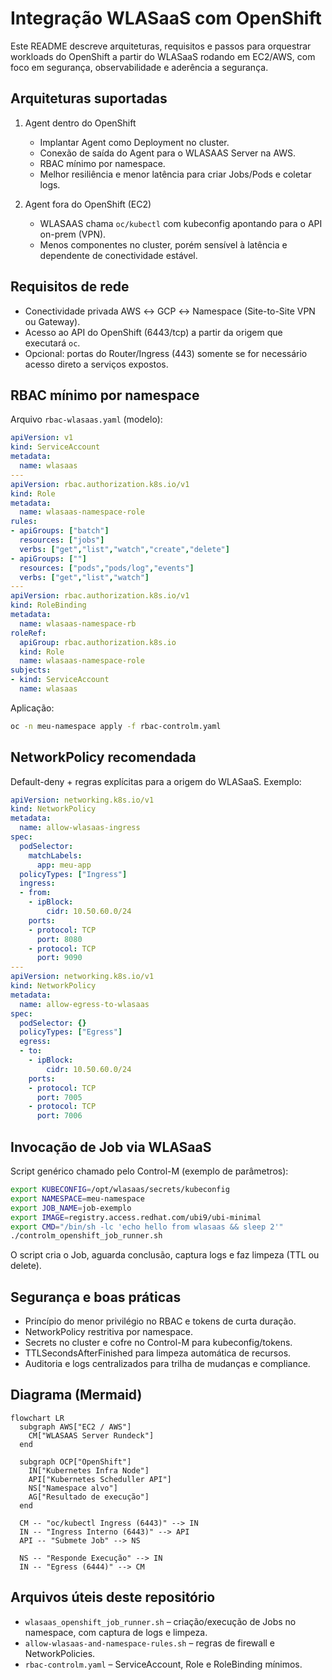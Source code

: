# Integração WLASaaS com OpenShift

Este README descreve arquiteturas, requisitos e passos para orquestrar workloads do OpenShift a partir do WLASaaS rodando em EC2/AWS, com foco em segurança, observabilidade e aderência a segurança.

## Arquiteturas suportadas

1. Agent dentro do OpenShift
   - Implantar Agent como Deployment no cluster.
   - Conexão de saída do Agent para o WLASAAS Server na AWS.
   - RBAC mínimo por namespace.
   - Melhor resiliência e menor latência para criar Jobs/Pods e coletar logs.

2. Agent fora do OpenShift (EC2)
   - WLASAAS chama `oc/kubectl` com kubeconfig apontando para o API on-prem (VPN).
   - Menos componentes no cluster, porém sensível à latência e dependente de conectividade estável.

## Requisitos de rede

- Conectividade privada AWS ↔ GCP ↔ Namespace (Site-to-Site VPN ou Gateway).
- Acesso ao API do OpenShift (6443/tcp) a partir da origem que executará `oc`.
- Opcional: portas do Router/Ingress (443) somente se for necessário acesso direto a serviços expostos.

## RBAC mínimo por namespace

Arquivo `rbac-wlasaas.yaml` (modelo):
```yaml
apiVersion: v1
kind: ServiceAccount
metadata:
  name: wlasaas
---
apiVersion: rbac.authorization.k8s.io/v1
kind: Role
metadata:
  name: wlasaas-namespace-role
rules:
- apiGroups: ["batch"]
  resources: ["jobs"]
  verbs: ["get","list","watch","create","delete"]
- apiGroups: [""]
  resources: ["pods","pods/log","events"]
  verbs: ["get","list","watch"]
---
apiVersion: rbac.authorization.k8s.io/v1
kind: RoleBinding
metadata:
  name: wlasaas-namespace-rb
roleRef:
  apiGroup: rbac.authorization.k8s.io
  kind: Role
  name: wlasaas-namespace-role
subjects:
- kind: ServiceAccount
  name: wlasaas
```

Aplicação:
```bash
oc -n meu-namespace apply -f rbac-controlm.yaml
```

## NetworkPolicy recomendada

Default-deny + regras explícitas para a origem do WLASaaS. Exemplo:
```yaml
apiVersion: networking.k8s.io/v1
kind: NetworkPolicy
metadata:
  name: allow-wlasaas-ingress
spec:
  podSelector:
    matchLabels:
      app: meu-app
  policyTypes: ["Ingress"]
  ingress:
  - from:
    - ipBlock:
        cidr: 10.50.60.0/24
    ports:
    - protocol: TCP
      port: 8080
    - protocol: TCP
      port: 9090
---
apiVersion: networking.k8s.io/v1
kind: NetworkPolicy
metadata:
  name: allow-egress-to-wlasaas
spec:
  podSelector: {}
  policyTypes: ["Egress"]
  egress:
  - to:
    - ipBlock:
        cidr: 10.50.60.0/24
    ports:
    - protocol: TCP
      port: 7005
    - protocol: TCP
      port: 7006
```

## Invocação de Job via WLASaaS

Script genérico chamado pelo Control-M (exemplo de parâmetros):
```bash
export KUBECONFIG=/opt/wlasaas/secrets/kubeconfig
export NAMESPACE=meu-namespace
export JOB_NAME=job-exemplo
export IMAGE=registry.access.redhat.com/ubi9/ubi-minimal
export CMD="/bin/sh -lc 'echo hello from wlasaas && sleep 2'"
./controlm_openshift_job_runner.sh
```

O script cria o Job, aguarda conclusão, captura logs e faz limpeza (TTL ou delete).

## Segurança e boas práticas

- Princípio do menor privilégio no RBAC e tokens de curta duração.
- NetworkPolicy restritiva por namespace.
- Secrets no cluster e cofre no Control-M para kubeconfig/tokens.
- TTLSecondsAfterFinished para limpeza automática de recursos.
- Auditoria e logs centralizados para trilha de mudanças e compliance.

## Diagrama (Mermaid)

```mermaid
flowchart LR
  subgraph AWS["EC2 / AWS"]
    CM["WLASAAS Server Rundeck"]
  end

  subgraph OCP["OpenShift"]
    IN["Kubernetes Infra Node"]
    API["Kubernetes Scheduller API"]
    NS["Namespace alvo"]
    AG["Resultado de execução"]
  end

  CM -- "oc/kubectl Ingress (6443)" --> IN
  IN -- "Ingress Interno (6443)" --> API
  API -- "Submete Job" --> NS

  NS -- "Responde Execução" --> IN
  IN -- "Egress (6444)" --> CM
```

## Arquivos úteis deste repositório

- `wlasaas_openshift_job_runner.sh` – criação/execução de Jobs no namespace, com captura de logs e limpeza.
- `allow-wlasaas-and-namespace-rules.sh` – regras de firewall e NetworkPolicies.
- `rbac-controlm.yaml` – ServiceAccount, Role e RoleBinding mínimos.
